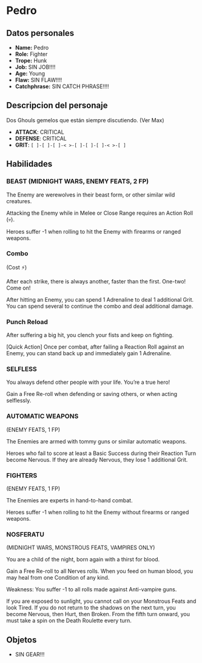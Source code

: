 
# Pedro

## Datos personales

* **Name:** Pedro
* **Role:** Fighter
* **Trope:** Hunk
* **Job:** SIN JOB!!!!
* **Age:** Young
* **Flaw:** SIN FLAW!!!!
* **Catchphrase:** SIN CATCH PHRASE!!!!

## Descripcion del personaje

Dos Ghouls gemelos que están siempre discutiendo. (Ver Max)

- **ATTACK**: CRITICAL
- **DEFENSE**: CRITICAL
- **GRIT**: `[ ]-[ ]-[ ]-< >-[ ]-[ ]-[ ]-< >-[ ]`


## Habilidades

### BEAST (MIDNIGHT WARS, ENEMY FEATS, 2 FP)

The Enemy are werewolves in their beast form, or other similar wild creatures.

Attacking the Enemy while in Melee or Close Range requires an Action Roll (💀).

Heroes suffer -1 when rolling to hit the Enemy with firearms or ranged weapons.

### Combo

(Cost ⚡)

After each strike, there is always another, faster than the first. One-two! Come on! 

After hitting an Enemy, you can spend 1 Adrenaline to deal 1 additional Grit. You can spend several to continue the combo and deal additional damage.


### Punch Reload

After suffering a big hit, you clench your fists and keep on fighting.

[Quick Action] Once per combat, after failing a Reaction Roll against an Enemy, you can stand back up and immediately gain 1 Adrenaline.


### SELFLESS

You always defend other people with your life. You’re a true hero!

Gain a Free Re-roll when defending or saving others, or when acting selflessly.


### AUTOMATIC WEAPONS

(ENEMY FEATS, 1 FP)

The Enemies are armed with tommy guns or similar automatic weapons.

Heroes who fail to score at least a Basic Success during their Reaction Turn become Nervous. If they are already Nervous, they lose 1 additional Grit.


### FIGHTERS

(ENEMY FEATS, 1 FP)

The Enemies are experts in hand-to-hand combat.

Heroes suffer -1 when rolling to hit the Enemy without firearms or ranged weapons.


### NOSFERATU

(MIDNIGHT WARS, MONSTROUS FEATS, VAMPIRES ONLY)

You are a child of the night, born again with a thirst for blood.

Gain a Free Re-roll to all Nerves rolls. When you feed on human blood, you may heal from one Condition of any kind.

Weakness: You suffer -1 to all rolls made against Anti-vampire guns.

If you are exposed to sunlight, you cannot call on your Monstrous Feats and look Tired. If you do not return to the shadows on the next turn, you become Nervous, then Hurt, then Broken. From the fifth turn onward, you must take a spin on the Death Roulette every turn.




## Objetos

* SIN GEAR!!!

